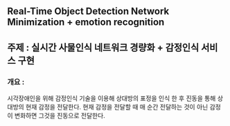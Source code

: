 ## Real-Time Object Detection Network Minimization + emotion recognition
## 주제 : 실시간 사물인식 네트워크 경량화 + 감정인식 서비스 구현

### 개요 :
시각장애인을 위해 감정인식 기술을 이용해 상대방의 표정을 인식 한 후 진동을 통해 상대방의 현재 감정을 전달한다. 현재 감정을 전달할 때 매 순간 전달하는 것이 아닌 감정이 변화하면 그것을 진동으로 전달한다.


